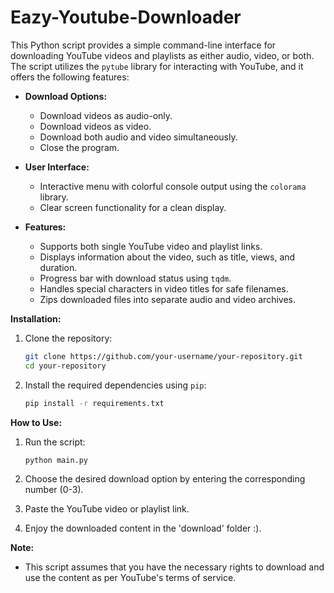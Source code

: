 # Eazy-Youtube-Downloader

This Python script provides a simple command-line interface for downloading YouTube videos and playlists as either audio, video, or both. The script utilizes the `pytube` library for interacting with YouTube, and it offers the following features:

- **Download Options:**
  - Download videos as audio-only.
  - Download videos as video.
  - Download both audio and video simultaneously.
  - Close the program.

- **User Interface:**
  - Interactive menu with colorful console output using the `colorama` library.
  - Clear screen functionality for a clean display.

- **Features:**
  - Supports both single YouTube video and playlist links.
  - Displays information about the video, such as title, views, and duration.
  - Progress bar with download status using `tqdm`.
  - Handles special characters in video titles for safe filenames.
  - Zips downloaded files into separate audio and video archives.

**Installation:**
1. Clone the repository:
   ```bash
   git clone https://github.com/your-username/your-repository.git
   cd your-repository
   ```

2. Install the required dependencies using `pip`:
   ```bash
   pip install -r requirements.txt
   ```

**How to Use:**
1. Run the script:
   ```bash
   python main.py
   ```

2. Choose the desired download option by entering the corresponding number (0-3).
3. Paste the YouTube video or playlist link.
4. Enjoy the downloaded content in the 'download' folder :).

**Note:**
- This script assumes that you have the necessary rights to download and use the content as per YouTube's terms of service.
